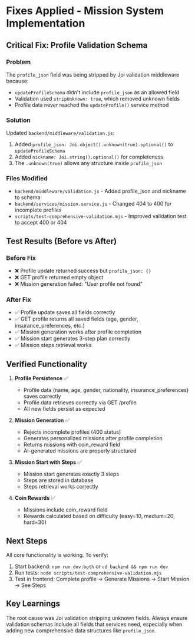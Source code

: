 # Fixes Applied - Mission System Implementation

## Critical Fix: Profile Validation Schema

### Problem
The `profile_json` field was being stripped by Joi validation middleware because:
- `updateProfileSchema` didn't include `profile_json` as an allowed field
- Validation used `stripUnknown: true`, which removed unknown fields
- Profile data never reached the `updateProfile()` service method

### Solution
Updated `backend/middleware/validation.js`:
1. Added `profile_json: Joi.object().unknown(true).optional()` to `updateProfileSchema`
2. Added `nickname: Joi.string().optional()` for completeness
3. The `.unknown(true)` allows any structure inside `profile_json`

### Files Modified
- `backend/middleware/validation.js` - Added profile_json and nickname to schema
- `backend/services/mission.service.js` - Changed 404 to 400 for incomplete profiles
- `scripts/test-comprehensive-validation.mjs` - Improved validation test to accept 400 or 404

## Test Results (Before vs After)

### Before Fix
- ❌ Profile update returned success but `profile_json: {}`
- ❌ GET profile returned empty object
- ❌ Mission generation failed: "User profile not found"

### After Fix
- ✅ Profile update saves all fields correctly
- ✅ GET profile returns all saved fields (age, gender, insurance_preferences, etc.)
- ✅ Mission generation works after profile completion
- ✅ Mission start generates 3-step plan correctly
- ✅ Mission steps retrieval works

## Verified Functionality

1. **Profile Persistence** ✅
   - Profile data (name, age, gender, nationality, insurance_preferences) saves correctly
   - Profile data retrieves correctly via GET /profile
   - All new fields persist as expected

2. **Mission Generation** ✅
   - Rejects incomplete profiles (400 status)
   - Generates personalized missions after profile completion
   - Returns missions with coin_reward field
   - AI-generated missions are properly structured

3. **Mission Start with Steps** ✅
   - Mission start generates exactly 3 steps
   - Steps are stored in database
   - Steps retrieval works correctly

4. **Coin Rewards** ✅
   - Missions include coin_reward field
   - Rewards calculated based on difficulty (easy=10, medium=20, hard=30)

## Next Steps

All core functionality is working. To verify:
1. Start backend: `npm run dev:both` or `cd backend && npm run dev`
2. Run tests: `node scripts/test-comprehensive-validation.mjs`
3. Test in frontend: Complete profile → Generate Missions → Start Mission → See Steps

## Key Learnings

The root cause was Joi validation stripping unknown fields. Always ensure validation schemas include all fields that services need, especially when adding new comprehensive data structures like `profile_json`.

